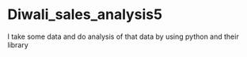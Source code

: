 # Diwali_sales_analysis5
I take some data and do analysis of that data by using python and their library 


